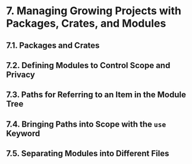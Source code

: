 # 7. Managing Growing Projects with Packages, Crates, and Modules

## 7.1. Packages and Crates

## 7.2. Defining Modules to Control Scope and Privacy

## 7.3. Paths for Referring to an Item in the Module Tree

## 7.4. Bringing Paths into Scope with the `use` Keyword

## 7.5. Separating Modules into Different Files
